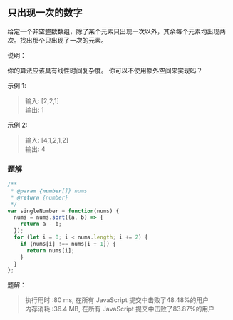 ## 只出现一次的数字

给定一个非空整数数组，除了某个元素只出现一次以外，其余每个元素均出现两次。找出那个只出现了一次的元素。

说明：

你的算法应该具有线性时间复杂度。 你可以不使用额外空间来实现吗？

示例 1:

> 输入: [2,2,1]  
输出: 1 


示例 2:
> 输入: [4,1,2,1,2]  
输出: 4

### 题解

```javascript
/**
 * @param {number[]} nums
 * @return {number}
 */
var singleNumber = function(nums) {
  nums = nums.sort((a, b) => {
    return a - b;
  });
  for (let i = 0; i < nums.length; i += 2) {
    if (nums[i] !== nums[i + 1]) {
      return nums[i];
    }
  }
};
```
题解：
> 执行用时 :80 ms, 在所有 JavaScript 提交中击败了48.48%的用户  
内存消耗 :36.4 MB, 在所有 JavaScript 提交中击败了83.87%的用户